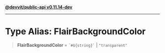 [**@devvit/public-api v0.11.14-dev**](../../README.md)

---

# Type Alias: FlairBackgroundColor

> **FlairBackgroundColor** = `` `#${string}` `` \| `"transparent"`
